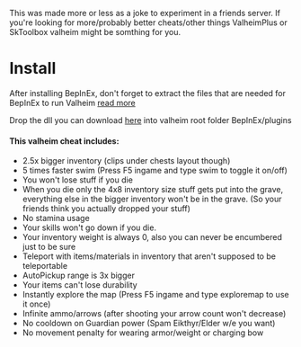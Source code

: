 
This was made more or less as a joke to experiment in a friends server. If you're looking for more/probably better cheats/other things ValheimPlus or SkToolbox valheim might be somthing for you.

# Install

After installing BepInEx, don't forget to extract the files that are needed for BepInEx to run Valheim [read more](https://github.com/NeighTools/UnityDoorstop/issues/10)

Drop the dll you can download [here](https://github.com/thyraxx/ValheimCheat/releases/tag/v0.0.1) into valheim root folder BepInEx/plugins



#### This valheim cheat includes:
- 2.5x bigger inventory (clips under chests layout though)
- 5 times faster swim (Press F5 ingame and type swim to toggle it on/off)
- You won't lose stuff if you die
- When you die only the 4x8 inventory size stuff gets put into the grave, everything else in the bigger inventory won't be in the grave. (So your friends think you actually dropped your stuff)
- No stamina usage
- Your skills won't go down if you die.
- Your inventory weight is always 0, also you can never be encumbered just to be sure
- Teleport with items/materials in inventory that aren't supposed to be teleportable
- AutoPickup range is 3x bigger
- Your items can't lose durability
- Instantly explore the map (Press F5 ingame and type exploremap to use it once)
- Infinite ammo/arrows (after shooting your arrow count won't decrease)
- No cooldown on Guardian power (Spam Eikthyr/Elder w/e you want)
- No movement penalty for wearing armor/weight or charging bow
